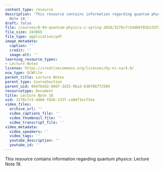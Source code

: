 ```yaml
---
content_type: resource
description: 'This resource contains information regarding quantum physics: Lecture
  Note 18.'
draft: false
file: /courses/8-04-quantum-physics-i-spring-2016/3278c7c54db6f82b233fca84f1ecf3ea_MIT8_04S16_LecNotes18.pdf
file_size: 243065
file_type: application/pdf
image_metadata:
  caption: ''
  credit: ''
  image-alt: ''
learning_resource_types:
- Lecture Notes
license: https://creativecommons.org/licenses/by-nc-sa/4.0/
ocw_type: OCWFile
parent_title: Lecture Notes
parent_type: CourseSection
parent_uid: 6947b4d2-b0d7-3d15-9ba3-638f887f2509
resourcetype: Document
title: Lecture Note 18
uid: 3278c7c5-4db6-f82b-233f-ca84f1ecf3ea
video_files:
  archive_url: ''
  video_captions_file: ''
  video_thumbnail_file: ''
  video_transcript_file: ''
video_metadata:
  video_speakers: ''
  video_tags: ''
  youtube_description: ''
  youtube_id: ''
---
```

This resource contains information regarding quantum physics: Lecture Note 18.